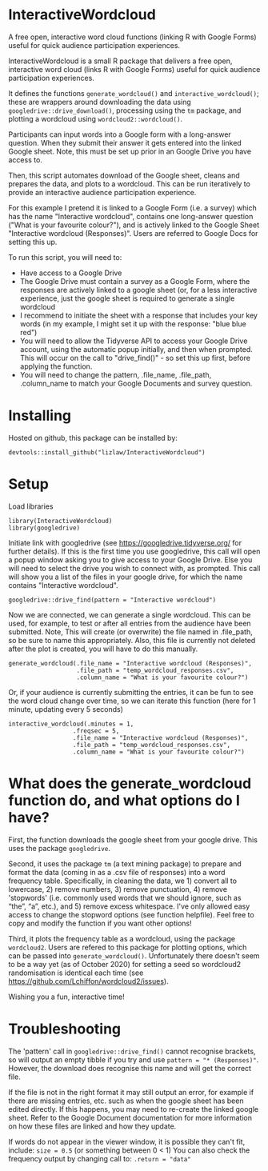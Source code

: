 # InteractiveWordcloud
A free open, interactive word cloud functions (linking R with Google Forms) useful for quick audience participation experiences.

InteractiveWordcloud is a small R package that delivers a free open, interactive word cloud (links R with Google Forms) useful for quick audience participation experiences.

It defines the functions `generate_wordcloud()` and `interactive_wordcloud()`; these are wrappers around downloading the data using `googledrive::drive_download()`, processing using the `tm` package, and plotting a wordcloud using `wordcloud2::wordcloud()`.

Participants can input words into a Google form with a long-answer question. When they submit their answer it gets entered into the linked Google sheet. Note, this must be set up prior in an Google Drive you have access to.

Then, this script automates download of the Google sheet, cleans and prepares the data, and plots to a wordcloud. This can be run iteratively to provide an interactive audience participation experience.

For this example I pretend it is linked to a Google Form (i.e. a survey) which has the name "Interactive wordcloud", contains one long-answer question ("What is your favourite colour?"), and is actively linked to the Google Sheet "Interactive wordcloud (Responses)". Users are referred to Google Docs for setting this up.

To run this script, you will need to:

* Have access to a Google Drive
* The Google Drive must contain a survey as a Google Form, where the responses are actively linked to a google sheet (or, for a less interactive experience, just the google sheet is required to generate a single wordcloud
* I recommend to initiate the sheet with a response that includes your key words (in my example, I might set it up with the response: "blue blue red")
* You will need to allow the Tidyverse API to access your Google Drive account, using the automatic popup initially, and then when prompted. This will occur on the call to "drive_find()" - so set this up first, before applying the function.
* You will need to change the pattern, .file_name, .file_path, .column_name to match your Google Documents and survey question.

# Installing
Hosted on github, this package can be installed by:
```{r installing, echo = TRUE, eval = FALSE}
devtools::install_github("lizlaw/InteractiveWordcloud")
```

# Setup 
Load libraries
```{r setup, echo = TRUE, eval = FALSE}
library(InteractiveWordcloud)
library(googledrive)  
```

Initiate link with googledrive (see https://googledrive.tidyverse.org/ for further details).
If this is the first time you use googledrive, this call will open a popup window asking you to give access to your Google Drive. Else you will need to select the drive you wish to connect with, as prompted.
This call will show you a list of the files in your google drive, for which the name contains "Interactive wordcloud".
```{r setup link to googledrive, echo = TRUE, eval = FALSE}
googledrive::drive_find(pattern = "Interactive wordcloud")
```

Now we are connected, we can generate a single wordcloud. This can be used, for example, to test or after all entries from the audience have been submitted. Note, This will create (or overwrite) the file named in .file_path, so be sure to name this appropriately. Also, this file is currently not deleted after the plot is created, you will have to do this manually. 
```{r generate wordcloud, echo = TRUE, eval = FALSE}
generate_wordcloud(.file_name = "Interactive wordcloud (Responses)",
                   .file_path = "temp_wordcloud_responses.csv",
                   .column_name = "What is your favourite colour?")
```

Or, if your audience is currently submitting the entries, it can be fun to see the word cloud change over time, so we can iterate this function (here for 1 minute, updating every 5 seconds)

```{r interactive_wordcloud, echo = TRUE, eval = FALSE}
interactive_wordcloud(.minutes = 1, 
                  .freqsec = 5, 
                  .file_name = "Interactive wordcloud (Responses)",
                  .file_path = "temp_wordcloud_responses.csv",
                  .column_name = "What is your favourite colour?")
```

# What does the generate_wordcloud function do, and what options do I have? 

First, the function downloads the google sheet from your google drive. This uses the package `googledrive`.

Second, it uses the package `tm` (a text mining package) to prepare and format the data (coming in as a .csv file of responses) into a word frequency table. Specifically, in cleaning the data, we 1) convert all to lowercase, 2) remove numbers, 3) remove punctuation, 4) remove 'stopwords' (i.e. commonly used words that we should ignore, such as “the”, “a”, etc.), and 5) remove excess whitespace. I've only allowed easy access to change the stopword options (see function helpfile). Feel free to copy and modify the function if you want other options! 

Third, it plots the frequency table as a wordcloud, using the package `wordcloud2`. Users are refered to this package for plotting options, which can be passed into `generate_wordcloud()`. Unfortunately there doesn't seem to be a way yet (as of October 2020) for setting a seed so wordcloud2 randomisation is identical each time (see https://github.com/Lchiffon/wordcloud2/issues). 

Wishing you a fun, interactive time! 

# Troubleshooting

The 'pattern' call in `googledrive::drive_find()` cannot recognise brackets, so will output an empty tibble if you try and use `pattern = "* (Responses)"`. However, the download does recognise this name and will get the correct file. 

If the file is not in the right format it may still output an error, for example if there are missing entries, etc. such as when the google sheet has been edited directly. If this happens, you may need to re-create the linked google sheet. Refer to the Google Document documentation for more information on how these files are linked and how they update.

If words do not appear in the viewer window, it is possible they can't fit, include: `size = 0.5` (or something between 0 < 1)
You can also check the frequency output by changing call to: `.return = "data"`
